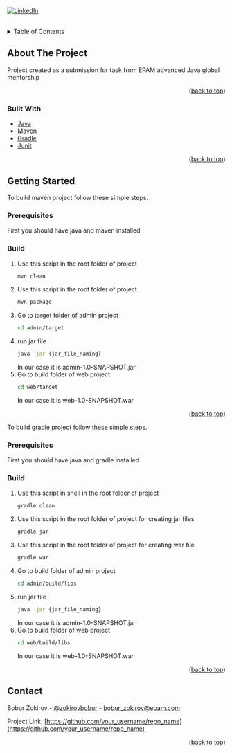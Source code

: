 <div id="top"></div>

[![LinkedIn][linkedin-shield]][linkedin-url]



<!-- PROJECT LOGO -->
<br />

<!-- TABLE OF CONTENTS -->
<details>
  <summary>Table of Contents</summary>
  <ol>
    <li>
      <a href="#about-the-project">About The Project</a>
      <ul>
        <li><a href="#built-with">Built With</a></li>
      </ul>
    </li>
    <li>
      <a href="#getting-started">Getting Started</a>
      <ul>
        <li><a href="#prerequisites">Prerequisites</a></li>
        <li><a href="#installation">Installation</a></li>
      </ul>
    </li>
    <li><a href="#usage">Usage</a></li>
    <li><a href="#roadmap">Roadmap</a></li>
    <li><a href="#contributing">Contributing</a></li>
    <li><a href="#license">License</a></li>
    <li><a href="#contact">Contact</a></li>
    <li><a href="#acknowledgments">Acknowledgments</a></li>
  </ol>
</details>



<!-- ABOUT THE PROJECT -->
## About The Project

Project created as a submission for task from EPAM advanced Java global mentorship

<p align="right">(<a href="#top">back to top</a>)</p>

### Built With

* [Java](https://java.com/en/)
* [Maven](https://mvnrepository.com)
* [Gradle](https://docs.gradle.org)
* [Junit](https://junit.org/junit5/)

<p align="right">(<a href="#top">back to top</a>)</p>



<!-- GETTING STARTED -->
## Getting Started

To build maven project follow these simple steps.

### Prerequisites

First you should have java and maven installed

### Build

1. Use this script in the root folder of project
   ```sh
   mvn clean
   ```
2. Use this script in the root folder of project
   ```sh
   mvn package
   ```
3. Go to target folder of admin project
   ```sh
   cd admin/target
   ```
4. run jar file
   ```sh
   java -jar {jar_file_naming}
   ```
   In our case it is admin-1.0-SNAPSHOT.jar
5. Go to build folder of web project
   ```sh
   cd web/target
   ```
   In our case it is web-1.0-SNAPSHOT.war


<p align="right">(<a href="#top">back to top</a>)</p>

To build gradle project follow these simple steps.

### Prerequisites

First you should have java and gradle installed

### Build

1. Use this script in shell in the root folder of project
   ```sh
   gradle clean
   ```
2. Use this script in the root folder of project for creating jar files
   ```sh
   gradle jar
   ```
3. Use this script in the root folder of project for creating war file
   ```sh
   gradle war
   ```
4. Go to build folder of admin project
   ```sh
   cd admin/build/libs
   ```
5. run jar file
   ```sh
   java -jar {jar_file_naming}
   ```
   In our case it is admin-1.0-SNAPSHOT.jar
6. Go to build folder of web project
   ```sh
   cd web/build/libs
   ```
   In our case it is web-1.0-SNAPSHOT.war


<p align="right">(<a href="#top">back to top</a>)</p>



<!-- CONTACT -->
## Contact

Bobur Zokirov - [@zokirovbobur](https://t.me/zokirovbobur) - bobur_zokirov@epam.com

Project Link: [https://github.com/your_username/repo_name](https://github.com/your_username/repo_name)

<p align="right">(<a href="#top">back to top</a>)</p>

<!-- MARKDOWN LINKS & IMAGES -->
<!-- https://www.markdownguide.org/basic-syntax/#reference-style-links -->
[contributors-shield]: https://img.shields.io/github/contributors/othneildrew/Best-README-Template.svg?style=for-the-badge
[contributors-url]: https://github.com/othneildrew/Best-README-Template/graphs/contributors
[forks-shield]: https://img.shields.io/github/forks/othneildrew/Best-README-Template.svg?style=for-the-badge
[forks-url]: https://github.com/othneildrew/Best-README-Template/network/members
[stars-shield]: https://img.shields.io/github/stars/othneildrew/Best-README-Template.svg?style=for-the-badge
[stars-url]: https://github.com/othneildrew/Best-README-Template/stargazers
[issues-shield]: https://img.shields.io/github/issues/othneildrew/Best-README-Template.svg?style=for-the-badge
[issues-url]: https://github.com/othneildrew/Best-README-Template/issues
[license-shield]: https://img.shields.io/github/license/othneildrew/Best-README-Template.svg?style=for-the-badge
[license-url]: https://github.com/othneildrew/Best-README-Template/blob/master/LICENSE.txt
[linkedin-shield]: https://img.shields.io/badge/-LinkedIn-black.svg?style=for-the-badge&logo=linkedin&colorB=555
[linkedin-url]: https://linkedin.com/in/zokirovbobur
[product-screenshot]: images/screenshot.png
